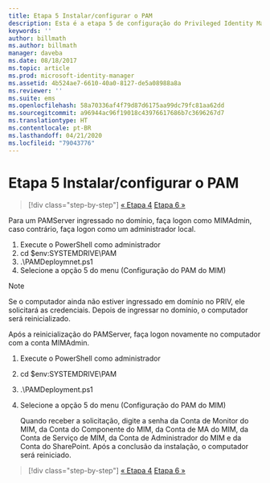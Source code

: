 ```yaml
---
title: Etapa 5 Instalar/configurar o PAM
description: Esta é a etapa 5 de configuração do Privileged Identity Manager com scripts e aborda as etapas de implantação do Servidor PAM.
keywords: ''
author: billmath
ms.author: billmath
manager: daveba
ms.date: 08/18/2017
ms.topic: article
ms.prod: microsoft-identity-manager
ms.assetid: 4b524ae7-6610-40a0-8127-de5a08988a8a
ms.reviewer: ''
ms.suite: ems
ms.openlocfilehash: 58a70336af4f79d87d6175aa99dc79fc81aa62dd
ms.sourcegitcommit: a96944ac96f19018c43976617686b7c3696267d7
ms.translationtype: HT
ms.contentlocale: pt-BR
ms.lasthandoff: 04/21/2020
ms.locfileid: "79043776"
---
```

# <a name="step-5-installingconfiguring-pam"></a>Etapa 5 Instalar/configurar o PAM

> [!div class="step-by-step"]
> [« Etapa 4](sp1-step4-configuring-sharepoint.md)
> [Etapa 6 »](sp1-step6-setup-pam-trust.md)

Para um PAMServer ingressado no domínio, faça logon como MIMAdmin, caso contrário, faça logon como um administrador local.
1. Execute o PowerShell como administrador
2. cd $env:SYSTEMDRIVE\PAM
3. .\PAMDeploymnet.ps1
4. Selecione a opção 5 do menu (Configuração do PAM do MIM)

>[!NOTE]
>Se o computador ainda não estiver ingressado em domínio no PRIV, ele solicitará as credenciais. Depois de ingressar no domínio, o computador será reinicializado.

Após a reinicialização do PAMServer, faça logon novamente no computador com a conta MIMAdmin.

1. Execute o PowerShell como administrador
2. cd $env:SYSTEMDRIVE\PAM
3. .\PAMDeployment.ps1
4. Selecione a opção 5 do menu (Configuração do PAM do MIM)

   Quando receber a solicitação, digite a senha da Conta de Monitor do MIM, da Conta do Componente do MIM, da Conta de MA do MIM, da Conta de Serviço de MIM, da Conta de Administrador do MIM e da Conta do SharePoint.
   Após a conclusão da instalação, o computador será reiniciado.

> [!div class="step-by-step"]
> [« Etapa 4](sp1-step4-configuring-sharepoint.md)
> [Etapa 6 »](sp1-step6-setup-pam-trust.md)
